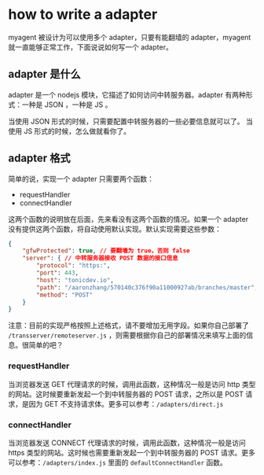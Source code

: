 # how to write a adapter
myagent 被设计为可以使用多个 adapter，只要有能翻墙的 adapter，myagent 就一直能够正常工作，下面说说如何写一个 adapter。

## adapter 是什么
adapter 是一个 nodejs 模块，它描述了如何访问中转服务器。adapter 有两种形式：一种是 JSON ，一种是 JS 。

当使用 JSON 形式的时候，只需要配置中转服务器的一些必要信息就可以了。
当使用 JS 形式的时候，怎么做就看你了。
## adapter 格式
简单的说，实现一个 adapter 只需要两个函数：

* requestHandler
* connectHandler

这两个函数的说明放在后面，先来看没有这两个函数的情况。如果一个 adapter 没有提供这两个函数，将自动使用默认实现。默认实现需要这些参数：
```json
{
    "gfwProtected": true, // 要翻墙为 true，否则 false
    "server": { // 中转服务器接收 POST 数据的接口信息
        "protocol": "https:",
        "port": 443,
        "host": "tonicdev.io",
        "path": "/aaronzhang/570140c376f90a11000927ab/branches/master",
        "method": "POST"
    }
}
```
注意：目前的实现严格按照上述格式，请不要增加无用字段。如果你自己部署了 `/transserver/remoteserver.js` ，则需要根据你自己的部署情况来填写上面的信息。很简单的吧？

### requestHandler
当浏览器发送 GET 代理请求的时候，调用此函数，这种情况一般是访问 http 类型的网站。这时候要重新发起一个到中转服务器的 POST 请求，之所以是 POST 请求，是因为 GET 不支持请求体。更多可以参考：`/adapters/direct.js`
### connectHandler
当浏览器发送 CONNECT 代理请求的时候，调用此函数，这种情况一般是访问 https 类型的网站。这时候也需要重新发起一个到中转服务器的 POST 请求。更多可以参考：`/adapters/index.js` 里面的 `defaultConnectHandler` 函数。
